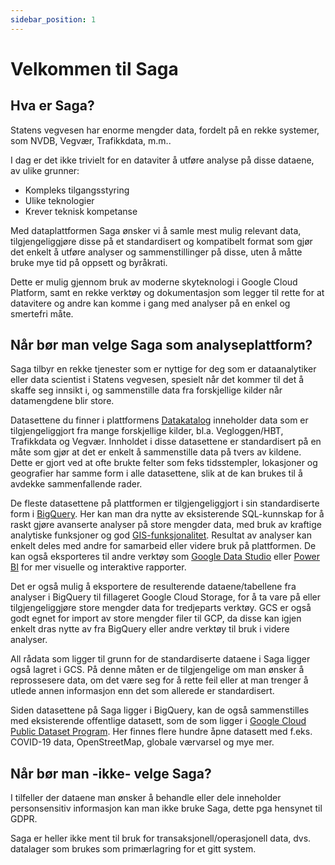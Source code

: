 ```yaml
---
sidebar_position: 1
---
```


# Velkommen til Saga

## Hva er Saga?

Statens vegvesen har enorme mengder data, fordelt på en rekke systemer, som NVDB, Vegvær, Trafikkdata, m.m..

I dag er det ikke trivielt for en dataviter å utføre analyse på disse dataene, av ulike grunner:

- Kompleks tilgangsstyring
- Ulike teknologier
- Krever teknisk kompetanse

Med dataplattformen Saga ønsker vi å samle mest mulig relevant data, tilgjengeliggjøre disse på et standardisert og kompatibelt format som gjør det enkelt å utføre analyser og sammenstillinger på disse, uten å måtte bruke mye tid på oppsett og byråkrati.

Dette er mulig gjennom bruk av moderne skyteknologi i Google Cloud Platform, samt en rekke verktøy og dokumentasjon som legger til rette for at datavitere og andre kan komme i gang med analyser på en enkel og smertefri måte.

## **Når bør man velge Saga som analyseplattform?**

Saga tilbyr en rekke tjenester som er nyttige for deg som er dataanalytiker eller data scientist i Statens vegvesen, spesielt når det kommer til det å skaffe seg innsikt i, og sammenstille data fra forskjellige kilder når datamengdene blir store.

Datasettene du finner i plattformens [Datakatalog](https://saga-datacatalog-prod-lszg.ew.r.appspot.com/) inneholder data som er tilgjengeliggjort fra mange forskjellige kilder, bl.a. Vegloggen/HBT, Trafikkdata og Vegvær. Innholdet i disse datasettene er standardisert på en måte som gjør at det er enkelt å sammenstille data på tvers av kildene. Dette er gjort ved at ofte brukte felter som feks tidsstempler, lokasjoner og geografier har samme form i alle datasettene, slik at de kan brukes til å avdekke sammenfallende rader.

De fleste datasettene på plattformen er tilgjengeliggjort i sin standardiserte form i [BigQuery](https://www.notion.so/TODO-Analyse-av-store-datamengder-i-BigQuery-ca9b88f9084d4339b31c108abc06eb28). Her kan man dra nytte av eksisterende SQL-kunnskap for å raskt gjøre avanserte analyser på store mengder data, med bruk av kraftige analytiske funksjoner og god [GIS-funksjonalitet](https://cloud.google.com/bigquery/docs/geospatial-data). Resultat av analyser kan enkelt deles med andre for samarbeid eller videre bruk på plattformen. De kan også eksporteres til andre verktøy som [Google Data Studio](https://datastudio.google.com/) eller [Power BI](https://powerbi.microsoft.com/) for mer visuelle og interaktive rapporter.

Det er også mulig å eksportere de resulterende dataene/tabellene fra analyser i BigQuery til fillageret Google Cloud Storage, for å ta vare på eller tilgjengeliggjøre store mengder data for tredjeparts verktøy. GCS er også godt egnet for import av store mengder filer til GCP, da disse kan igjen enkelt dras nytte av fra BigQuery eller andre verktøy til bruk i videre analyser.

All rådata som ligger til grunn for de standardiserte dataene i Saga ligger også lagret i GCS. På denne måten er de tilgjengelige om man ønsker å reprossesere data, om det være seg for å rette feil eller at man trenger å utlede annen informasjon enn det som allerede er standardisert. 

Siden datasettene på Saga ligger i BigQuery, kan de også sammenstilles med eksisterende offentlige datasett, som de som ligger i [Google Cloud Public Dataset Program](https://cloud.google.com/bigquery/public-data). Her finnes flere hundre åpne datasett med f.eks. COVID-19 data, OpenStreetMap, globale værvarsel og mye mer.

## Når bør man -ikke- velge Saga?

I tilfeller der dataene man ønsker å behandle eller dele inneholder personsensitiv informasjon kan man ikke bruke Saga, dette pga hensynet til GDPR.

Saga er heller ikke ment til bruk for transaksjonell/operasjonell data, dvs. datalager som brukes som primærlagring for et gitt system.